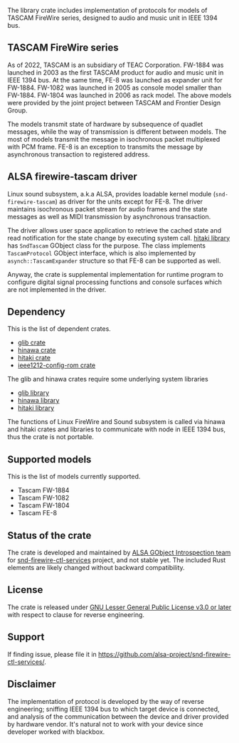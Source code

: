The library crate includes implementation of protocols for models of TASCAM FireWire series,
designed to audio and music unit in IEEE 1394 bus.

## TASCAM FireWire series

As of 2022, TASCAM is an subsidiary of TEAC Corporation. FW-1884 was launched in 2003 as the first
TASCAM product for audio and music unit in IEEE 1394 bus. At the same time, FE-8 was launched as
expander unit for FW-1884. FW-1082 was launched in 2005 as console model smaller than FW-1884.
FW-1804 was launched in 2006 as rack model. The above models were provided by the joint project
between TASCAM and Frontier Design Group.

The models transmit state of hardware by subsequence of quadlet messages, while the way of
transmission is different between models. The most of models transmit the message in
isochronous packet multiplexed with PCM frame. FE-8 is an exception to transmits the message
by asynchronous transaction to registered address.

## ALSA firewire-tascam driver

Linux sound subsystem, a.k.a ALSA, provides loadable kernel module (`snd-firewire-tascam`) as
driver for the units except for FE-8. The driver maintains isochronous packet stream for
audio frames and the state messages as well as MIDI transmission by asynchronous transaction.

The driver allows user space application to retrieve the cached state and read notification for
the state change by executing system call.
[hitaki library](https://alsa-project.github.io/gobject-introspection-docs/hitaki/) has
`SndTascam` GObject class for the purpose. The class implements `TascamProtocol` GObject
interface, which is also implemented by `asynch::TascamExpander` structure so that FE-8 can be
supported as well.

Anyway, the crate is supplemental implementation for runtime program to configure digital
signal processing functions and console surfaces which are not implemented in the driver.

## Dependency

This is the list of dependent crates.

 * [glib crate](https://crates.io/crates/glib)
 * [hinawa crate](https://crates.io/crates/hinawa)
 * [hitaki crate](https://crates.io/crates/hitaki)
 * [ieee1212-config-rom crate](https://crates.io/crates/ieee1212-config-rom)

The glib and hinawa crates require some underlying system libraries

 * [glib library](https://docs.gtk.org/glib/)
 * [hinawa library](https://alsa-project.github.io/gobject-introspection-docs/hinawa/)
 * [hitaki library](https://alsa-project.github.io/gobject-introspection-docs/hitaki/)

The functions of Linux FireWire and Sound subsystem is called via hinawa and hitaki crates and
libraries to communicate with node in IEEE 1394 bus, thus the crate is not portable.

## Supported models

This is the list of models currently supported.

 * Tascam FW-1884
 * Tascam FW-1082
 * Tascam FW-1804
 * Tascam FE-8

## Status of the crate

The crate is developed and maintained by
[ALSA GObject Introspection team](https://alsa-project.github.io/gobject-introspection-docs/) for
[snd-firewire-ctl-services](https://github.com/alsa-project/snd-firewire-ctl-services/) project,
and not stable yet. The included Rust elements are likely changed without backward compatibility.

## License

The crate is released under
[GNU Lesser General Public License v3.0 or later](https://spdx.org/licenses/LGPL-3.0-or-later.html)
with respect to clause for reverse engineering.

## Support

If finding issue, please file it in <https://github.com/alsa-project/snd-firewire-ctl-services/>.

## Disclaimer

The implementation of protocol is developed by the way of reverse engineering; sniffing IEEE 1394
bus to which target device is connected, and analysis of the communication between the device and
driver provided by hardware vendor. It's natural not to work with your device since developer
worked with blackbox.
